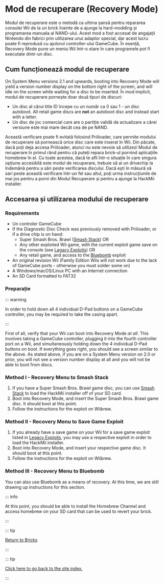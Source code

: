 # Mod de recuperare (Recovery Mode)

Modul de recuperare este o metodă ca ultima șansă pentru repararea consolei Wii de la un brick înainte de a ajunge la hard-modding și programarea manuala al NAND-ului. Acest mod a fost accesat de angajații Nintendo din fabrici prin utilizarea unui adaptor special, dar acest lucru poate fi reprodusă cu ajutorul controller-ului GameCube. În esență, Recovery Mode pune un meniu Wii într-o stare în care programele pot fi executate dintr-un disc.

## Cum funcționează modul de recuperare

On System Menu versions 2.1 and upwards, booting into Recovery Mode will yield a version number display on the bottom right of the screen, and will idle on the screen while waiting for a disc to be inserted. În mod implicit, modul de recuperare pornește doar două tipuri de discuri:

- Un disc al cărui title ID începe cu un număr ca 0 sau 1 - un disc autoboot. All retail game discs are **not** an autoboot disc and instead start with a letter.
- Un disc de joc comercial care are o partiție validă de actualizare a cărei versiune este mai mare decât cea de pe NAND.

Această verificare poate fi evitată folosind Priiloader, care permite modului de recuperare să pornească orice disc care este inserat în Wii. Din păcate, dacă poți deja accesa Priiloader, atunci nu este nevoie să utilizezi Modul de recuperare în primul rând pentru că puteți repara brick-ul pornind aplicațiile homebrew în el. Cu toate acestea, dacă te afli într-o situație în care singura opțiune accesibilă este modul de recuperare, trebuie să ai un drivechip la îndemână pentru a sări peste verificarea discului. Dacă ești în măsură să sari peste această verificare într-un fel sau altul, poți urma instrucțiunile de mai jos pentru a porni din Modul Recuperare și pentru a ajunge la HackMii installer.

## Accesarea și utilizarea modului de recuperare

### Requirements

- Un controler GameCube
- If the Diagnostic Disc Check was previously removed with Priiloader, or if a drive chip is on hand:
  - Super Smash Bros. Brawl ([Smash Stack](legacy-exploits#smash-stack)) OR
  - Any other exploited Wii game, with the current exploit game save on the console (see [Legacy Exploits](legacy-exploits)) OR
  - Any retail game, and access to the [Bluebomb](bluebomb) exploit
- An original revision Wii (Family Edition Wiis will not work due to the lack of GameCube ports - otherwise you must solder some on)
- A Windows/macOS/Linux PC with an Internet connection
- An SD Card formatted to FAT32

### Preparație

::: warning

In order to hold down all 4 individual D-Pad buttons on a GameCube controller, you may be required to take the casing apart.

:::

First of all, verify that your Wii can boot into Recovery Mode _at all_. This involves taking a GameCube controller, plugging it into the fourth controller port on a Wii, and simultaneously holding down the 4 individual D-Pad buttons on boot. If everything goes right, you should see a screen similar to the above. As stated above, if you are on a System Menu version on 2.0 or prior, you will not see a version number display at all and you will not be able to boot from discs.

### Method I - Recovery Menu to Smash Stack

1. If you have a Super Smash Bros. Brawl game disc, you can use [Smash Stack](legacy-exploits#smash-stack) to load the HackMii installer off of your SD card.
2. Boot into Recovery Mode, and insert the Super Smash Bros. Brawl game disc. It should boot at this point.
3. Follow the instructions for the exploit on Wiibrew.

### Method II - Recovery Menu to Save Game Exploit

1. If you already have a save game on your Wii for a save game exploit listed in [Legacy Exploits](legacy-exploits), you may use a respective exploit in order to load the HackMii installer.
2. Boot into Recovery Mode, and insert your respective game disc. It should boot at this point.
3. Follow the instructions for the exploit on Wiibrew.

### Method III - Recovery Menu to Bluebomb

You can also use Bluebomb as a means of recovery. At this time, we are still drawing up instructions for this section.

::: info

At this point, you should be able to install the Homebrew Channel and access homebrew on your SD card that can be used to revert your brick.

:::

::: tip

[Return to Bricks](bricks)

:::

::: tip

[Click here to go back to the site index.](site-navigation)

:::
